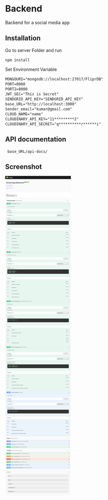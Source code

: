 # Backend

Backend for a social media app

## Installation

Go to server Folder and run

```
npm install
```

Set Environment Variable

```
MONGOURI="mongodb://localhost:27017/FliprDB"
PORT=8080
PORT2=8000
JWT_SEC="This is Secret"
SENDGRID_API_KEY="SENDGRID_API_KEY"
base_URL="http://localhost:3000"
Sender_email="kumar@gmail.com"
CLOUD_NAME="name"
CLOUDINARY_API_KEY="11*********2"
CLOUDINARY_API_SECRET="q**********r******i"
```

## API documentation

```
 base_URL/api-docs/
```
## Screenshot
![This is an image](/server/public/uploads/ApiDocs.png)

